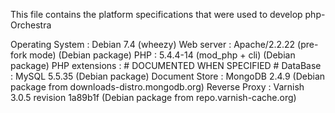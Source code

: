 This file contains the platform specifications that were used to develop php-Orchestra

Operating System : Debian 7.4 (wheezy)
Web server       : Apache/2.2.22 (pre-fork mode) (Debian package)
PHP              : 5.4.4-14 (mod_php + cli) (Debian package)
PHP extensions   : # DOCUMENTED WHEN SPECIFIED #
DataBase         : MySQL 5.5.35 (Debian package)
Document Store   : MongoDB 2.4.9 (Debian package from downloads-distro.mongodb.org)
Reverse Proxy    : Varnish 3.0.5 revision 1a89b1f (Debian package from repo.varnish-cache.org)
